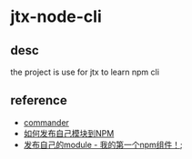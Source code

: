 # jtx-node-cli

## desc
the project is use for jtx to learn npm cli

## reference
- [commander](https://www.npmjs.com/package/commander)
- [如何发布自己模块到NPM](http://www.jianshu.com/p/f5d4c891830f)
- [发布自己的module - 我的第一个npm组件！](https://segmentfault.com/a/1190000006250554);
